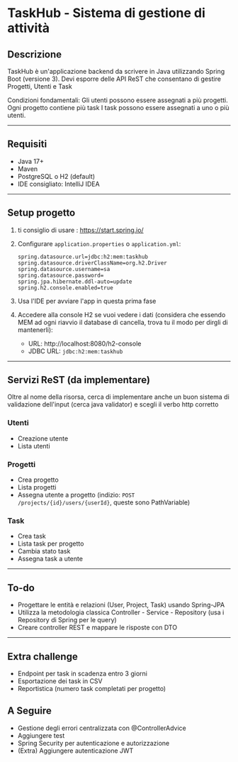 # TaskHub - Sistema di gestione di attività

## Descrizione
TaskHub è un'applicazione backend da scrivere in Java utilizzando Spring Boot (versione 3). 
Devi esporre delle API ReST che consentano di gestire Progetti, Utenti e Task

Condizioni fondamentali:
Gli utenti possono essere assegnati a più progetti.
Ogni progetto contiene più task
I task possono essere assegnati a uno o più utenti.

---

## Requisiti
- Java 17+
- Maven
- PostgreSQL o H2 (default)
- IDE consigliato: IntelliJ IDEA

---

## Setup progetto
1. ti consiglio di usare : https://start.spring.io/
  

2. Configurare `application.properties` o `application.yml`:
   ```properties
   spring.datasource.url=jdbc:h2:mem:taskhub
   spring.datasource.driverClassName=org.h2.Driver
   spring.datasource.username=sa
   spring.datasource.password=
   spring.jpa.hibernate.ddl-auto=update
   spring.h2.console.enabled=true
   ```
3. Usa l'IDE per avviare l'app in questa prima fase
   
4. Accedere alla console H2 se vuoi vedere i dati (considera che essendo MEM ad ogni riavvio il database di cancella, trova tu il modo per dirgli di mantenerli):
   - URL: http://localhost:8080/h2-console
   - JDBC URL: `jdbc:h2:mem:taskhub`

---

## Servizi ReST (da implementare)

Oltre al nome della risorsa, cerca di implementare anche un buon sistema di validazione dell'input (cerca java validator) e scegli il verbo http corretto

### Utenti
- Creazione utente
- Lista utenti

### Progetti
- Crea progetto
- Lista progetti
- Assegna utente a progetto (indizio: `POST /projects/{id}/users/{userId}`, queste sono PathVariable)

### Task
- Crea task
- Lista task per progetto
- Cambia stato task
- Assegna task a utente

---

## To-do
- Progettare le entità e relazioni (User, Project, Task) usando Spring-JPA
- Utilizza la metodologia classica Controller - Service - Repository (usa i Repository di Spring per le query)
- Creare controller REST e mappare le risposte con DTO
---

## Extra challenge
- Endpoint per task in scadenza entro 3 giorni
- Esportazione dei task in CSV
- Reportistica (numero task completati per progetto)

## A Seguire
- Gestione degli errori centralizzata con @ControllerAdvice
- Aggiungere test
- Spring Security per autenticazione e autorizzazione
- (Extra) Aggiungere autenticazione JWT


